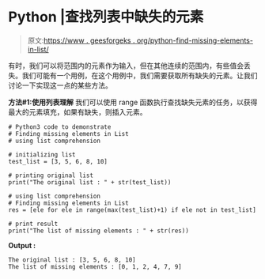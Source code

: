 # Python |查找列表中缺失的元素

> 原文:[https://www . geesforgeks . org/python-find-missing-elements-in-list/](https://www.geeksforgeeks.org/python-find-missing-elements-in-list/)

有时，我们可以将范围内的元素作为输入，但在其他连续的范围内，有些值会丢失。我们可能有一个用例，在这个用例中，我们需要获取所有缺失的元素。让我们讨论一下实现这一点的某些方法。

**方法#1:使用列表理解**
我们可以使用 range 函数执行查找缺失元素的任务，以获得最大的元素填充，如果有缺失，则插入元素。

```
# Python3 code to demonstrate
# Finding missing elements in List
# using list comprehension

# initializing list
test_list = [3, 5, 6, 8, 10]

# printing original list
print("The original list : " + str(test_list))

# using list comprehension
# Finding missing elements in List
res = [ele for ele in range(max(test_list)+1) if ele not in test_list]

# print result
print("The list of missing elements : " + str(res))
```

**Output :**

```
The original list : [3, 5, 6, 8, 10]
The list of missing elements : [0, 1, 2, 4, 7, 9]

```